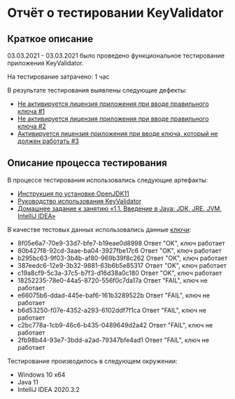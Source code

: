 # **Отчёт о тестировании KeyValidator**
## Краткое описание
03.03.2021 - 03.03.2021  было проведено функциональное тестирование приложения KeyValidator.

На тестирование затрачено: 1 час

В результате тестирования выявлены следующие дефекты:
* [Не активируется лицензия приложения при вводе правильного ключа #1](https://github.com/SahNau/KeyValidator/issues/1)
* [Не активируется лицензия приложения при вводе правильного ключа #2](https://github.com/SahNau/KeyValidator/issues/2)
* [Активируется лицензия приложения при вводе ключа, который не должен работать #3](https://github.com/SahNau/KeyValidator/issues/3)

## Описание процесса тестирования
 В процессе тестирования использовались следующие артефакты:

*  [Инструкция по установке OpenJDK11](https://github.com/netology-code/javaqa-homeworks/blob/master/intro/openjdk11-manual.md)
* [Руководство использования KeyValidator](https://github.com/netology-code/javaqa-homeworks/blob/master/intro/user-manual.md)
* [Домашнее задание к занятию «1.1. Введение в Java: JDK, JRE, JVM, IntelliJ IDEA»](https://github.com/netology-code/javaqa-homeworks/tree/master/intro)


В качестве тестовых данных использовались данные [ключи](https://github.com/netology-code/javaqa-homeworks/blob/master/intro/user-manual.md):
* 8f05e6a7-70e9-33d7-bfe7-b19eae0d8998 Ответ "OK", ключ работает
* 80b427f8-92cd-3aae-ba04-3927fbe17c6 Ответ "OK", ключ работает
* b295bc63-9f03-3b4b-af80-969b39f8c262 Ответ "OK", ключ работает
* 387eedc6-12e9-3b32-9881-63b6b5e85317 Ответ "OK", ключ работает
* c19a8cf9-5c3a-37c5-b7f3-d16d38a0c180 Ответ "OK", ключ работает
* 18252235-78e0-44a5-8720-556f0c7da17a Ответ "FAIL", ключ не работает
* e66075b6-ddad-445e-baf6-161b3289522b Ответ "FAIL", ключ не работает
* b6d53250-f07e-4352-a293-6102ddf7f1ca Ответ "FAIL", ключ не работает
* c2bc778a-1cb9-46c6-b435-0489649d2a42 Ответ "FAIL", ключ не работает
* 2fb98b44-93e7-3bdd-a2ad-79347bfe4ad1 Ответ "FAIL", ключ не работает

Тестирование производилось в следующем окружении:

* Windows 10 x64
* Java 11
* IntelliJ IDEA 2020.3.2